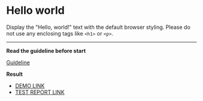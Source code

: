 # Hello world

Display the "Hello, world!" text with the default browser styling. Please do not
use any enclosing tags like `<h1>` or `<p>`.
___

**Read the guideline before start**

[Guideline](https://mate-academy.github.io/layout_task-guideline/)

**Result**

- [DEMO LINK](https://yevgeniyleonienkov.github.io/layout_hello-world/) <br>
- [TEST REPORT LINK](https://yevgeniyleonienkov.github.io/layout_hello-world/report/html_report/)
